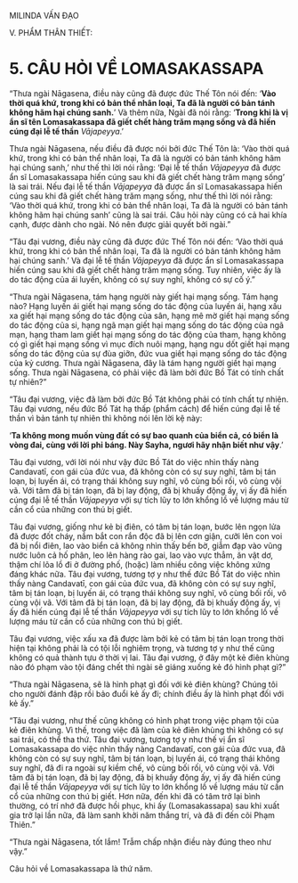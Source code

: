 MILINDA VẤN ĐẠO

V. PHẨM THÂN THIẾT:

# 5. CÂU HỎI VỀ LOMASAKASSAPA

“Thưa ngài Nāgasena, điều này cũng đã được đức Thế Tôn nói đến: ‘**Vào thời quá khứ, trong khi có bản thể nhân loại, Ta đã là người có bản tánh không hãm hại chúng sanh.**’ Và thêm nữa, Ngài đã nói rằng: ‘**Trong khi là vị ẩn sĩ tên Lomasakassapa đã giết chết hàng trăm mạng sống và đã hiến cúng đại lễ tế thần** _Vājapeyya_.’

Thưa ngài Nāgasena, nếu điều đã được nói bởi đức Thế Tôn là: ‘Vào thời quá khứ, trong khi có bản thể nhân loại, Ta đã là người có bản tánh không hãm hại chúng sanh,’ như thế thì lời nói rằng: ‘Đại lễ tế thần _Vājapeyya_ đã được ẩn sĩ Lomasakassapa hiến cúng sau khi đã giết chết hàng trăm mạng sống’ là sai trái. Nếu đại lễ tế thần _Vājapeyya_ đã được ẩn sĩ Lomasakassapa hiến cúng sau khi đã giết chết hàng trăm mạng sống, như thế thì lời nói rằng: ‘Vào thời quá khứ, trong khi có bản thể nhân loại, Ta đã là người có bản tánh không hãm hại chúng sanh’ cũng là sai trái. Câu hỏi này cũng có cả hai khía cạnh, được dành cho ngài. Nó nên được giải quyết bởi ngài.”

“Tâu đại vương, điều này cũng đã được đức Thế Tôn nói đến: ‘Vào thời quá khứ, trong khi có bản thể nhân loại, Ta đã là người có bản tánh không hãm hại chúng sanh.’ Và đại lễ tế thần _Vājapeyya_ đã được ẩn sĩ Lomasakassapa hiến cúng sau khi đã giết chết hàng trăm mạng sống. Tuy nhiên, việc ấy là do tác động của ái luyến, không có sự suy nghĩ, không có sự cố ý.”

“Thưa ngài Nāgasena, tám hạng người này giết hại mạng sống. Tám hạng nào? Hạng luyến ái giết hại mạng sống do tác động của luyến ái, hạng xấu xa giết hại mạng sống do tác động của sân, hạng mê mờ giết hại mạng sống do tác động của si, hạng ngã mạn giết hại mạng sống do tác động của ngã mạn, hạng tham lam giết hại mạng sống do tác động của tham, hạng không có gì giết hại mạng sống vì mục đích nuôi mạng, hạng ngu dốt giết hại mạng sống do tác động của sự đùa giỡn, đức vua giết hại mạng sống do tác động của kỷ cương. Thưa ngài Nāgasena, đây là tám hạng người giết hại mạng sống. Thưa ngài Nāgasena, có phải việc đã làm bởi đức Bồ Tát có tính chất tự nhiên?”

“Tâu đại vương, việc đã làm bởi đức Bồ Tát không phải có tính chất tự nhiên. Tâu đại vương, nếu đức Bồ Tát hạ thấp (phẩm cách) để hiến cúng đại lễ tế thần vì bản tánh tự nhiên thì không nói lên lời kệ này:

‘**Ta không mong muốn vùng đất có sự bao quanh của biển cả, có biển là vòng đai, cùng với lời phỉ báng. Này Sayha, ngươi hãy nhận biết như vậy**.’

Tâu đại vương, với lời nói như vậy đức Bồ Tát do việc nhìn thấy nàng Candavatī, con gái của đức vua, đã không còn có sự suy nghĩ, tâm bị tán loạn, bị luyến ái, có trạng thái không suy nghĩ, vô cùng bối rối, vô cùng vội vã. Với tâm đã bị tán loạn, đã bị lay động, đã bị khuấy động ấy, vị ấy đã hiến cúng đại lễ tế thần _Vājapeyya_ với sự tích lũy to lớn khổng lồ về lượng máu từ cần cổ của những con thú bị giết.

Tâu đại vương, giống như kẻ bị điên, có tâm bị tán loạn, bước lên ngọn lửa đã được đốt cháy, nắm bắt con rắn độc đã bị lên cơn giận, cưỡi lên con voi đã bị nổi điên, lao vào biển cả không nhìn thấy bến bờ, giẫm đạp vào vũng nước luôn cả hố phân, leo lên hàng rào gai, lao vào vực thẳm, ăn vật dơ, thậm chí lõa lồ đi ở đường phố, (hoặc) làm nhiều công việc không xứng đáng khác nữa. Tâu đại vương, tương tợ y như thế đức Bồ Tát do việc nhìn thấy nàng Candavatī, con gái của đức vua, đã không còn có sự suy nghĩ, tâm bị tán loạn, bị luyến ái, có trạng thái không suy nghĩ, vô cùng bối rối, vô cùng vội vã. Với tâm đã bị tán loạn, đã bị lay động, đã bị khuấy động ấy, vị ấy đã hiến cúng đại lễ tế thần _Vājapeyya_ với sự tích lũy to lớn khổng lồ về lượng máu từ cần cổ của những con thú bị giết.

Tâu đại vương, việc xấu xa đã được làm bởi kẻ có tâm bị tán loạn trong thời hiện tại không phải là có tội lỗi nghiêm trọng, và tương tợ y như thế cũng không có quả thành tựu ở thời vị lai. Tâu đại vương, ở đây một kẻ điên khùng nào đó phạm vào tội đáng chết thì ngài sẽ giáng xuống kẻ đó hình phạt gì?”

“Thưa ngài Nāgasena, sẽ là hình phạt gì đối với kẻ điên khùng? Chúng tôi cho người đánh đập rồi bảo đuổi kẻ ấy đi; chính điều ấy là hình phạt đối với kẻ ấy.”

“Tâu đại vương, như thế cũng không có hình phạt trong việc phạm tội của kẻ điên khùng. Vì thế, trong việc đã làm của kẻ điên khùng thì không có sự sai trái, có thể tha thứ. Tâu đại vương, tương tợ y như thế vị ẩn sĩ Lomasakassapa do việc nhìn thấy nàng Candavatī, con gái của đức vua, đã không còn có sự suy nghĩ, tâm bị tán loạn, bị luyến ái, có trạng thái không suy nghĩ, đã đi ra ngoài sự kiềm chế, vô cùng bối rối, vô cùng vội vã. Với tâm đã bị tán loạn, đã bị lay động, đã bị khuấy động ấy, vị ấy đã hiến cúng đại lễ tế thần _Vājapeyya_ với sự tích lũy to lớn khổng lồ về lượng máu từ cần cổ của những con thú bị giết. Hơn nữa, đến khi đã có tâm trở lại bình thường, có trí nhớ đã được hồi phục, khi ấy (Lomasakassapa) sau khi xuất gia trở lại lần nữa, đã làm sanh khởi năm thắng trí, và đã đi đến cõi Phạm Thiên.”

“Thưa ngài Nāgasena, tốt lắm! Trẫm chấp nhận điều này đúng theo như vậy.”

Câu hỏi về Lomasakassapa là thứ năm.
